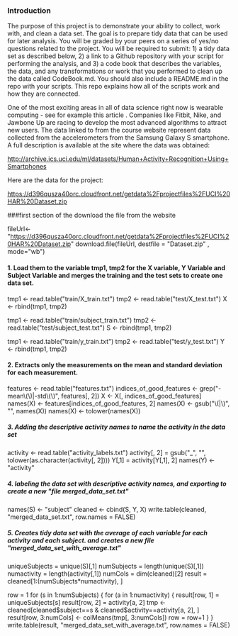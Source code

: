 ### Introduction

The purpose of this project is to demonstrate your ability to collect, work with, and clean a data set. The goal is to prepare tidy data that can be used for later analysis. You will be graded by your peers on a series of yes/no questions related to the project. You will be required to submit: 1) a tidy data set as described below, 2) a link to a Github repository with your script for performing the analysis, and 3) a code book that describes the variables, the data, and any transformations or work that you performed to clean up the data called CodeBook.md. You should also include a README.md in the repo with your scripts. This repo explains how all of the scripts work and how they are connected.  

One of the most exciting areas in all of data science right now is wearable computing - see for example this article . Companies like Fitbit, Nike, and Jawbone Up are racing to develop the most advanced algorithms to attract new users. The data linked to from the course website represent data collected from the accelerometers from the Samsung Galaxy S smartphone. A full description is available at the site where the data was obtained: 

http://archive.ics.uci.edu/ml/datasets/Human+Activity+Recognition+Using+Smartphones 

Here are the data for the project: 

https://d396qusza40orc.cloudfront.net/getdata%2Fprojectfiles%2FUCI%20HAR%20Dataset.zip 

<!-- -->

###first section of the download the file from the website 

fileUrl<-"https://d396qusza40orc.cloudfront.net/getdata%2Fprojectfiles%2FUCI%20HAR%20Dataset.zip"
download.file(fileUrl, destfile = "Dataset.zip" , mode="wb")


####  1. Load them to the variable tmp1, tmp2 for the X variable, Y Variable and Subject Variable and merges the training and the test sets to create one data set.

tmp1 <- read.table("train/X_train.txt")
tmp2 <- read.table("test/X_test.txt")
X <- rbind(tmp1, tmp2)

tmp1 <- read.table("train/subject_train.txt")
tmp2 <- read.table("test/subject_test.txt")
S <- rbind(tmp1, tmp2)

tmp1 <- read.table("train/y_train.txt")
tmp2 <- read.table("test/y_test.txt")
Y <- rbind(tmp1, tmp2)

#### 2. Extracts only the measurements on the mean and standard deviation for each measurement.

features <- read.table("features.txt")
indices_of_good_features <- grep("-mean\\(\\)|-std\\(\\)", features[, 2])
X <- X[, indices_of_good_features]
names(X) <- features[indices_of_good_features, 2]
names(X) <- gsub("\\(|\\)", "", names(X))
names(X) <- tolower(names(X))  

##### 3. Adding the descriptive activity names to name the activity in the data set

activity <- read.table("activity_labels.txt")
activity[, 2] = gsub("_", "", tolower(as.character(activity[, 2])))
Y[,1] = activity[Y[,1], 2]
names(Y) <- "activity"

#####  4. labeling the data set with descriptive activity names, and exporting to create a new "file merged_data_set.txt"

names(S) <- "subject"
cleaned <- cbind(S, Y, X)
write.table(cleaned, "merged_data_set.txt", row.names = FALSE)

#####  5. Creates tidy data set with the average of each variable for each activity and each subject. and creates a new file "merged_data_set_with_average.txt"

uniqueSubjects = unique(S)[,1]
numSubjects = length(unique(S)[,1])
numactivity = length(activity[,1])
numCols = dim(cleaned)[2]
result = cleaned[1:(numSubjects*numactivity), ]

row = 1
for (s in 1:numSubjects) {
        for (a in 1:numactivity) {
                result[row, 1] = uniqueSubjects[s]
                result[row, 2] = activity[a, 2]
                tmp <- cleaned[cleaned$subject==s & cleaned$activity==activity[a, 2], ]
                result[row, 3:numCols] <- colMeans(tmp[, 3:numCols])
                row = row+1
        }
}
write.table(result, "merged_data_set_with_average.txt", row.names = FALSE)